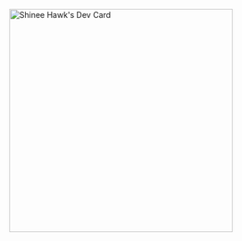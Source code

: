 <a href="https://app.daily.dev/shinyhawk"><img src="https://api.daily.dev/devcards/90fe26928a89422684d9672819cdaffc.png?r=355" width="400" alt="Shinee Hawk's Dev Card"/></a>
